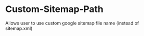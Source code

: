 Custom-Sitemap-Path
=================

Allows user to use custom google sitemap file name (instead of sitemap.xml)
